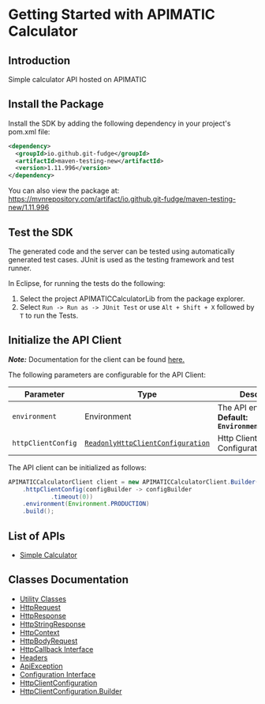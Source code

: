 
# Getting Started with APIMATIC Calculator

## Introduction

Simple calculator API hosted on APIMATIC

## Install the Package

Install the SDK by adding the following dependency in your project's pom.xml file:

```xml
<dependency>
  <groupId>io.github.git-fudge</groupId>
  <artifactId>maven-testing-new</artifactId>
  <version>1.11.996</version>
</dependency>
```

You can also view the package at:
https://mvnrepository.com/artifact/io.github.git-fudge/maven-testing-new/1.11.996

## Test the SDK

The generated code and the server can be tested using automatically generated test cases.
JUnit is used as the testing framework and test runner.

In Eclipse, for running the tests do the following:

1. Select the project APIMATICCalculatorLib from the package explorer.
2. Select `Run -> Run as -> JUnit Test` or use `Alt + Shift + X` followed by `T` to run the Tests.

## Initialize the API Client

**_Note:_** Documentation for the client can be found [here.](https://www.github.com/git-fudge/javaSourceCode/tree/1.11.996/doc/client.md)

The following parameters are configurable for the API Client:

| Parameter | Type | Description |
|  --- | --- | --- |
| `environment` | Environment | The API environment. <br> **Default: `Environment.PRODUCTION`** |
| `httpClientConfig` | [`ReadonlyHttpClientConfiguration`](https://www.github.com/git-fudge/javaSourceCode/tree/1.11.996/doc/http-client-configuration.md) | Http Client Configuration instance. |

The API client can be initialized as follows:

```java
APIMATICCalculatorClient client = new APIMATICCalculatorClient.Builder()
    .httpClientConfig(configBuilder -> configBuilder
            .timeout(0))
    .environment(Environment.PRODUCTION)
    .build();
```

## List of APIs

* [Simple Calculator](https://www.github.com/git-fudge/javaSourceCode/tree/1.11.996/doc/controllers/simple-calculator.md)

## Classes Documentation

* [Utility Classes](https://www.github.com/git-fudge/javaSourceCode/tree/1.11.996/doc/utility-classes.md)
* [HttpRequest](https://www.github.com/git-fudge/javaSourceCode/tree/1.11.996/doc/http-request.md)
* [HttpResponse](https://www.github.com/git-fudge/javaSourceCode/tree/1.11.996/doc/http-response.md)
* [HttpStringResponse](https://www.github.com/git-fudge/javaSourceCode/tree/1.11.996/doc/http-string-response.md)
* [HttpContext](https://www.github.com/git-fudge/javaSourceCode/tree/1.11.996/doc/http-context.md)
* [HttpBodyRequest](https://www.github.com/git-fudge/javaSourceCode/tree/1.11.996/doc/http-body-request.md)
* [HttpCallback Interface](https://www.github.com/git-fudge/javaSourceCode/tree/1.11.996/doc/http-callback-interface.md)
* [Headers](https://www.github.com/git-fudge/javaSourceCode/tree/1.11.996/doc/headers.md)
* [ApiException](https://www.github.com/git-fudge/javaSourceCode/tree/1.11.996/doc/api-exception.md)
* [Configuration Interface](https://www.github.com/git-fudge/javaSourceCode/tree/1.11.996/doc/configuration-interface.md)
* [HttpClientConfiguration](https://www.github.com/git-fudge/javaSourceCode/tree/1.11.996/doc/http-client-configuration.md)
* [HttpClientConfiguration.Builder](https://www.github.com/git-fudge/javaSourceCode/tree/1.11.996/doc/http-client-configuration-builder.md)

